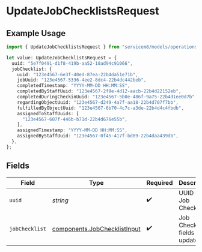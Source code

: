 # UpdateJobChecklistsRequest

## Example Usage

```typescript
import { UpdateJobChecklistsRequest } from "servicem8/models/operations";

let value: UpdateJobChecklistsRequest = {
  uuid: "5e7f0491-d1f8-419b-aa52-18ad94c91066",
  jobChecklist: {
    uuid: "123e4567-6e3f-40ed-87ea-22b4da51e71b",
    jobUuid: "123e4567-5336-4ee2-8dc4-22b4dc442beb",
    completedTimestamp: "YYYY-MM-DD HH:MM:SS",
    completedByStaffUuid: "123e4567-2f9e-4d12-aacb-22b4d22152eb",
    completedDuringCheckinUuid: "123e4567-5b0e-486f-9a75-22b4d1ee0d7b",
    regardingObjectUuid: "123e4567-d249-4a7f-aa18-22b4d707f7bb",
    fulfilledByObjectUuid: "123e4567-6b70-4c7c-a3de-22b4d4c4fbdb",
    assignedToStaffUuids: [
      "123e4567-607f-446b-b71d-22b4d676e55b",
    ],
    assignedTimestamp: "YYYY-MM-DD HH:MM:SS",
    assignedByStaffUuid: "123e4567-0f45-417f-bd89-22b4daa439db",
  },
};
```

## Fields

| Field                                                                        | Type                                                                         | Required                                                                     | Description                                                                  |
| ---------------------------------------------------------------------------- | ---------------------------------------------------------------------------- | ---------------------------------------------------------------------------- | ---------------------------------------------------------------------------- |
| `uuid`                                                                       | *string*                                                                     | :heavy_check_mark:                                                           | UUID of the Job Checklist                                                    |
| `jobChecklist`                                                               | [components.JobChecklistInput](../../models/components/jobchecklistinput.md) | :heavy_check_mark:                                                           | Job Checklist fields to update                                               |